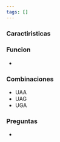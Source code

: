 ```yaml
---
tags: []
---
```


### Caractiristicas


### Funcion
- 

### Combinaciones
- UAA
- UAG
- UGA

### Preguntas
- 
